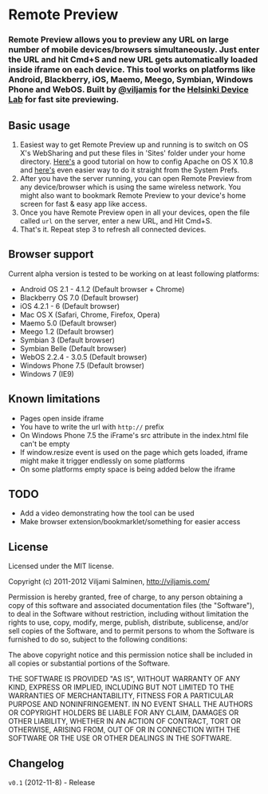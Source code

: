 # Remote Preview

### Remote Preview allows you to preview any URL on large number of mobile devices/browsers simultaneously. Just enter the URL and hit Cmd+S and new URL gets automatically loaded inside iframe on each device. This tool works on platforms like Android, Blackberry, iOS, Maemo, Meego, Symbian, Windows Phone and WebOS. Built by [@viljamis](http://twitter.com/viljamis) for the [Helsinki Device Lab](http://devicelab.fi) for fast site previewing.

## Basic usage

1. Easiest way to get Remote Preview up and running is to switch on OS X's WebSharing and put these files in 'Sites' folder under your home directory. [Here's](http://coolestguyplanettech.com/downtown/install-and-configure-apache-mysql-php-and-phpmyadmin-osx-108-mountain-lion) a good tutorial on how to config Apache on OS X 10.8 and [here's](http://clickontyler.com/blog/2012/02/web-sharing-mountain-lion/) even easier way to do it straight from the System Prefs.
2. After you have the server running, you can open Remote Preview from any device/browser which is using the same wireless network. You might also want to bookmark Remote Preview to your device's home screen for fast & easy app like access.
3. Once you have Remote Preview open in all your devices, open the file called `url` on the server, enter a new URL, and Hit Cmd+S.
4. That's it. Repeat step 3 to refresh all connected devices.

## Browser support

Current alpha version is tested to be working on at least following platforms:

* Android OS 2.1 - 4.1.2 (Default browser + Chrome)
* Blackberry OS 7.0 (Default browser)
* iOS 4.2.1 - 6 (Default browser)
* Mac OS X (Safari, Chrome, Firefox, Opera)
* Maemo 5.0 (Default browser)
* Meego 1.2 (Default browser)
* Symbian 3 (Default browser)
* Symbian Belle (Default browser)
* WebOS 2.2.4 - 3.0.5 (Default browser)
* Windows Phone 7.5 (Default browser)
* Windows 7 (IE9)

## Known limitations

* Pages open inside iframe
* You have to write the url with `http://` prefix
* On Windows Phone 7.5 the iFrame's src attribute in the index.html file can't be empty
* If window.resize event is used on the page which gets loaded, iframe might make it trigger endlessly on some platforms
* On some platforms empty space is being added below the iframe

## TODO

* Add a video demonstrating how the tool can be used
* Make browser extension/bookmarklet/something for easier access

## License

Licensed under the MIT license.

Copyright (c) 2011-2012 Viljami Salminen, http://viljamis.com/

Permission is hereby granted, free of charge, to any person obtaining a copy of this software and associated documentation files (the "Software"), to deal in the Software without restriction, including without limitation the rights to use, copy, modify, merge, publish, distribute, sublicense, and/or sell copies of the Software, and to permit persons to whom the Software is furnished to do so, subject to the following conditions:

The above copyright notice and this permission notice shall be included in all copies or substantial portions of the Software.

THE SOFTWARE IS PROVIDED "AS IS", WITHOUT WARRANTY OF ANY KIND, EXPRESS OR IMPLIED, INCLUDING BUT NOT LIMITED TO THE WARRANTIES OF MERCHANTABILITY, FITNESS FOR A PARTICULAR PURPOSE AND NONINFRINGEMENT. IN NO EVENT SHALL THE AUTHORS OR COPYRIGHT HOLDERS BE LIABLE FOR ANY CLAIM, DAMAGES OR OTHER LIABILITY, WHETHER IN AN ACTION OF CONTRACT, TORT OR OTHERWISE, ARISING FROM, OUT OF OR IN CONNECTION WITH THE SOFTWARE OR THE USE OR OTHER DEALINGS IN THE SOFTWARE.


## Changelog

`v0.1` (2012-11-8) - Release